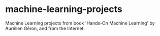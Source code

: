 # machine-learning-projects

Machine Learning projects from book 'Hands-On Machine Learning' by Aurélien Géron, and from the Internet.

